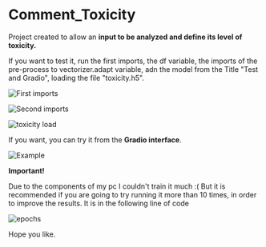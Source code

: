 # Comment_Toxicity
Project created to allow an **input to be analyzed and define its level of toxicity.**

If you want to test it, run the first imports, the df variable, the imports of the pre-process to vectorizer.adapt variable, adn the model from the Title "Test and Gradio", loading the file "toxicity.h5".

![First imports](https://user-images.githubusercontent.com/99749668/167062283-a49879ce-aab9-4d93-9742-6428209832fd.png)

![Second imports](https://user-images.githubusercontent.com/99749668/167062345-f7f7eb58-1f7b-406e-b2da-11743d671adc.png)


![toxicity load](https://user-images.githubusercontent.com/99749668/167028099-3d9806c5-6276-4330-a4bd-77a3ad750aa2.png)


If you want, you can try it from the **Gradio interface**.

![Example](https://user-images.githubusercontent.com/99749668/167062017-9d5ee2bd-a508-4c68-8fd9-10c7190e99ed.png)



**Important!**

Due to the components of my pc I couldn't train it much :(
But it is recommended if you are going to try running it more than 10 times, in order to improve the results.  It is in the following line of code

![epochs](https://user-images.githubusercontent.com/99749668/167028124-d3ae4861-368e-4d16-882a-cb95b25ee17d.png)


Hope you like.
